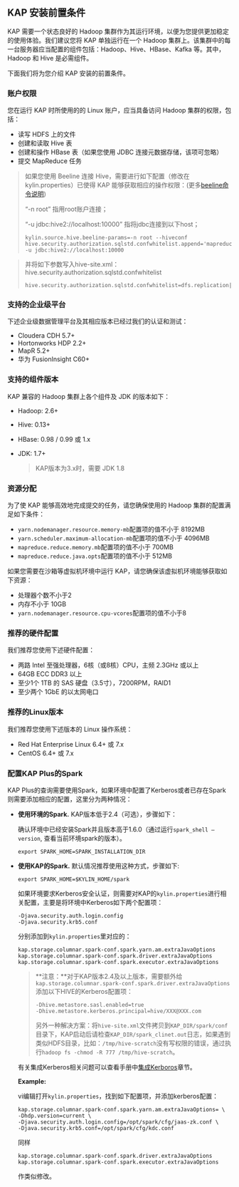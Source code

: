 ## KAP 安装前置条件

KAP 需要一个状态良好的 Hadoop 集群作为其运行环境，以便为您提供更加稳定的使用体验。我们建议您将 KAP 单独运行在一个 Hadoop 集群上。该集群中的每一台服务器应当配置的组件包括：Hadoop、Hive、HBase、Kafka 等。其中，Hadoop 和 Hive 是必需组件。

下面我们将为您介绍 KAP 安装的前置条件。

### 账户权限

您在运行 KAP 时所使用的的 Linux 账户，应当具备访问 Hadoop 集群的权限，包括：

+ 读写 HDFS 上的文件
+ 创建和读取 Hive 表
+ 创建和操作 HBase 表（如果您使用 JDBC 连接元数据存储，该项可忽略）
+ 提交 MapReduce 任务

> 如果您使用 Beeline 连接 Hive，需要进行如下配置（修改在kylin.properties）已使得 KAP 能够获取相应的操作权限：(更多[beeline命令说明](https://cwiki.apache.org/confluence/display/Hive/HiveServer2+Clients#HiveServer2Clients-BeelineCommandOptions))
>
> “-n root” 指用root账户连接；
>
> “-u jdbc:hive2://localhost:10000” 指将jdbc连接到以下host；
>
> ```properties
> kylin.source.hive.beeline-params=-n root --hiveconf hive.security.authorization.sqlstd.confwhitelist.append='mapreduce.job.*|dfs.*' -u jdbc:hive2://localhost:10000
> ```

> 并将如下参数写入hive-site.xml：hive.security.authorization.sqlstd.confwhitelist
>
> ```properties
> hive.security.authorization.sqlstd.confwhitelist=dfs.replication|hive.exec.compress.output|hive.auto.convert.join.noconditionaltask.*|mapred.output.compression.type|mapreduce.job.split.metainfo.maxsize
> ```

### 支持的企业级平台

下述企业级数据管理平台及其相应版本已经过我们的认证和测试：

+ Cloudera CDH 5.7+
+ Hortonworks HDP 2.2+
+ MapR 5.2+
+ 华为 FusionInsight C60+


### 支持的组件版本

KAP 兼容的 Hadoop 集群上各个组件及 JDK 的版本如下：

+ Hadoop: 2.6+

+ Hive: 0.13+

+ HBase: 0.98 / 0.99 或 1.x

+ JDK: 1.7+ 

  > KAP版本为3.x时，需要 JDK 1.8

### 资源分配

为了使 KAP 能够高效地完成提交的任务，请您确保使用的 Hadoop 集群的配置满足如下条件：

+ `yarn.nodemanager.resource.memory-mb`配置项的值不小于 8192MB
+ `yarn.scheduler.maximum-allocation-mb`配置项的值不小于 4096MB
+ `mapreduce.reduce.memory.mb`配置项的值不小于 700MB
+ `mapreduce.reduce.java.opts`配置项的值不小于 512MB

如果您需要在沙箱等虚拟机环境中运行 KAP，请您确保该虚拟机环境能够获取如下资源：

+ 处理器个数不小于2
+ 内存不小于 10GB
+ `yarn.nodemanager.resource.cpu-vcores`配置项的值不小于8

### 推荐的硬件配置

我们推荐您使用下述硬件配置：

+ 两路 Intel 至强处理器，6核（或8核）CPU，主频 2.3GHz 或以上
+ 64GB ECC DDR3 以上
+ 至少1个 1TB 的 SAS 硬盘（3.5寸），7200RPM，RAID1
+ 至少两个 1GbE 的以太网电口

### 推荐的Linux版本

我们推荐您使用下述版本的 Linux 操作系统：

+ Red Hat Enterprise Linux 6.4+ 或 7.x
+ CentOS 6.4+ 或 7.x

### 配置KAP Plus的Spark

KAP Plus的查询需要使用Spark，如果环境中配置了Kerberos或者已存在Spark则需要添加相应的配置，这里分为两种情况：

- **使用环境的Spark.** KAP版本低于2.4（可选），步骤如下：

  确认环境中已经安装Spark并且版本高于1.6.0（通过运行`spark_shell —version`, 查看当前环境spark的版本）。

  `export SPARK_HOME=SPARK_INSTALLATION_DIR`

- **使用KAP的Spark.**  默认情况推荐使用这种方式，步骤如下:

  `export SPARK_HOME=$KYLIN_HOME/spark`

  如果环境要求Kerberos安全认证，则需要对KAP的`kylin.properties`进行相关配置，主要是将环境中Kerberos如下两个配置项：

  ```properties
  -Djava.security.auth.login.config
  -Djava.security.krb5.conf
  ```

  分别添加到`kylin.properties`里对应的：

  ```properties
  kap.storage.columnar.spark-conf.spark.yarn.am.extraJavaOptions
  kap.storage.columnar.spark-conf.spark.driver.extraJavaOptions
  kap.storage.columnar.spark-conf.spark.executor.extraJavaOptions
  ```

  > **注意：**对于KAP版本2.4及以上版本，需要额外给
  > `kap.storage.columnar.spark-conf.spark.driver.extraJavaOptions`
  > 添加以下HIVE的Kerberos配置项：
  >
  > ```properties
  > -Dhive.metastore.sasl.enabled=true
  > -Dhive.metastore.kerberos.principal=hive/XXX@XXX.com
  > ```
  >
  > 另外一种解决方案：将`hive-site.xml`文件拷贝到`KAP_DIR/spark/conf`目录下，KAP启动后请检查`KAP_DIR/spark_clinet.out`日志，如果遇到类似HDFS目录，比如：`/tmp/hive-scratch`没有写权限的错误，通过执行`hadoop fs -chmod -R 777 /tmp/hive-scratch`。

  有关集成Kerberos相关问题可以查看手册中[集成Kerboros](zh-cn/security/kerberos.cn.md)章节。

  **Example:**

  vi编辑打开`kylin.properties`，找到如下配置项，并添加kerberos配置：

  ```properties
  kap.storage.columnar.spark-conf.spark.yarn.am.extraJavaOptions= \
  -Dhdp.version=current \
  -Djava.security.auth.login.config=/opt/spark/cfg/jaas-zk.conf \
  -Djava.security.krb5.conf=/opt/spark/cfg/kdc.conf
  ```

  同样

  ```properties
  kap.storage.columnar.spark-conf.spark.driver.extraJavaOptions
  kap.storage.columnar.spark-conf.spark.executor.extraJavaOptions
  ```

  作类似修改。